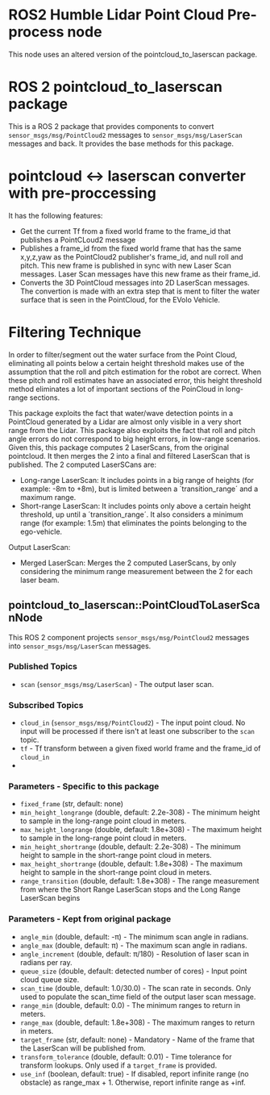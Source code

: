 # ROS2 Humble Lidar Point Cloud Pre-process node
This node uses an altered version of the pointcloud_to_laserscan package.

# ROS 2 pointcloud_to_laserscan package
This is a ROS 2 package that provides components to convert `sensor_msgs/msg/PointCloud2` messages to `sensor_msgs/msg/LaserScan` messages and back.
It provides the base methods for this package.

# pointcloud <-> laserscan converter with pre-proccessing
It has the following features:
* Get the current Tf from a fixed world frame to the frame_id that publishes a PointCLoud2 message
* Publishes a frame_id from the fixed world frame that has the same x,y,z,yaw as the PointCloud2 publisher's frame_id, and null roll and pitch.
This new frame is published in sync with new Laser Scan messages. Laser Scan messages have this new frame as their frame_id.
* Converts the 3D PointCloud messages into 2D LaserScan messages. The convertion is made with an extra step that is ment to filter the water surface that is seen in the PointCloud, for the EVolo Vehicle.

# Filtering Technique

In order to filter/segment out the water surface from the Point Cloud, eliminating all points below a certain height threshold makes use of the assumption that the roll and pitch estimation for the robot are correct.
When these pitch and roll estimates have an associated error, this height threshold method eliminates a lot of important sections of the PoinCloud in long-range sections.


This package exploits the fact that water/wave detection points in a PointCloud generated by a Lidar are almost only visible in a very short range from the Lidar.
This package also exploits the fact that roll and pitch angle errors do not correspond to big height errors, in low-range scenarios.
Given this, this package computes 2 LaserScans, from the original pointcloud. It then merges the 2 into a final and filtered LaserScan that is published.
The 2 computed LaserSCans are:
* Long-range LaserScan: It includes points in a big range of heights (for example: -8m to +8m), but is limited between a ´transition_range´ and a maximum range.
* Short-range LaserScan: It includes points only above a certain height threshold, up until a ´transition_range´. It also considers a minimum range (for example: 1.5m) that eliminates the points belonging to the ego-vehicle.

Output LaserScan:
* Merged LaserScan: Merges the 2 computed LaserScans, by only considering the minimum range measurement between the 2 for each laser beam.

 



## pointcloud\_to\_laserscan::PointCloudToLaserScanNode

This ROS 2 component projects `sensor_msgs/msg/PointCloud2` messages into `sensor_msgs/msg/LaserScan` messages.

### Published Topics

* `scan` (`sensor_msgs/msg/LaserScan`) - The output laser scan.

### Subscribed Topics

* `cloud_in` (`sensor_msgs/msg/PointCloud2`) - The input point cloud. No input will be processed if there isn't at least one subscriber to the `scan` topic.
* `tf` - Tf transform between a given fixed world frame and the frame_id of `cloud_in`
* 
### Parameters - Specific to this package

* `fixed_frame` (str, default: none)
* `min_height_longrange` (double, default: 2.2e-308) - The minimum height to sample in the long-range point cloud in meters.
* `max_height_longrange` (double, default: 1.8e+308) - The maximum height to sample in the long-range point cloud in meters.
* `min_height_shortrange` (double, default: 2.2e-308) - The minimum height to sample in the short-range point cloud in meters.
* `max_height_shortrange` (double, default: 1.8e+308) - The maximum height to sample in the short-range point cloud in meters.
* `range_transition` (double, default: 1.8e+308) - The range measurement from where the Short Range LaserScan stops and the Long Range LaserScan begins

### Parameters - Kept from original package

* `angle_min` (double, default: -π) - The minimum scan angle in radians.
* `angle_max` (double, default: π) - The maximum scan angle in radians.
* `angle_increment` (double, default: π/180) - Resolution of laser scan in radians per ray.
* `queue_size` (double, default: detected number of cores) - Input point cloud queue size.
* `scan_time` (double, default: 1.0/30.0) - The scan rate in seconds. Only used to populate the scan_time field of the output laser scan message.
* `range_min` (double, default: 0.0) - The minimum ranges to return in meters.
* `range_max` (double, default: 1.8e+308) - The maximum ranges to return in meters.
* `target_frame` (str, default: none) - Mandatory - Name of the frame that the LaserScan will be published from. 
* `transform_tolerance` (double, default: 0.01) - Time tolerance for transform lookups. Only used if a `target_frame` is provided.
* `use_inf` (boolean, default: true) - If disabled, report infinite range (no obstacle) as range_max + 1. Otherwise, report infinite range as +inf.
